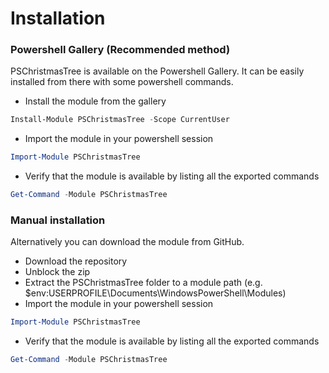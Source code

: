# Installation

### Powershell Gallery (Recommended method)

PSChristmasTree is available on the Powershell Gallery. It can be easily installed from there with some powershell commands.

* Install the module from the gallery
``` Powershell
Install-Module PSChristmasTree -Scope CurrentUser
```

* Import the module in your powershell session
``` Powershell
Import-Module PSChristmasTree
```

* Verify that the module is available by listing all the exported commands
``` Powershell
Get-Command -Module PSChristmasTree
```

### Manual installation

Alternatively you can download the module from GitHub.

* Download the repository
* Unblock the zip
* Extract the PSChristmasTree folder to a module path (e.g. $env:USERPROFILE\Documents\WindowsPowerShell\Modules\)
* Import the module in your powershell session
``` Powershell
Import-Module PSChristmasTree
```
* Verify that the module is available by listing all the exported commands
``` Powershell
Get-Command -Module PSChristmasTree
```
